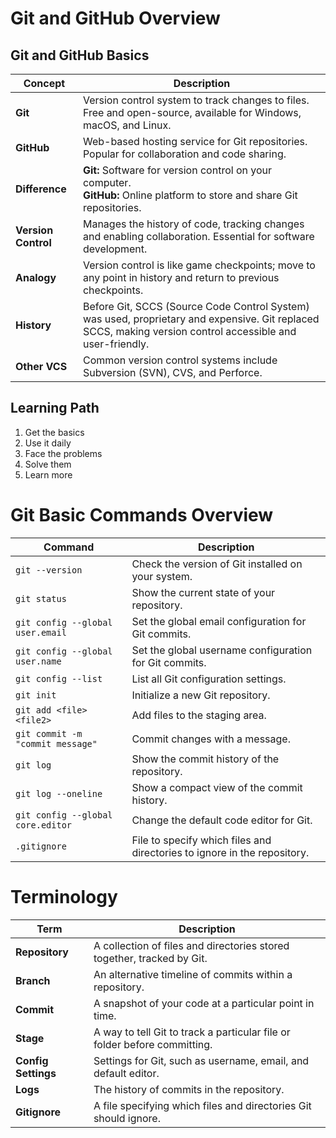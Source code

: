 # Git and GitHub Overview

## Git and GitHub Basics

| **Concept**               | **Description**                                                                                     |
|---------------------------|-----------------------------------------------------------------------------------------------------|
| **Git**                   | Version control system to track changes to files. Free and open-source, available for Windows, macOS, and Linux. |
| **GitHub**                | Web-based hosting service for Git repositories. Popular for collaboration and code sharing.         |
| **Difference**            | **Git:** Software for version control on your computer. <br> **GitHub:** Online platform to store and share Git repositories. |
| **Version Control**       | Manages the history of code, tracking changes and enabling collaboration. Essential for software development. |
| **Analogy**               | Version control is like game checkpoints; move to any point in history and return to previous checkpoints. |
| **History**               | Before Git, SCCS (Source Code Control System) was used, proprietary and expensive. Git replaced SCCS, making version control accessible and user-friendly. |
| **Other VCS**             | Common version control systems include Subversion (SVN), CVS, and Perforce.                        |

## Learning Path

1. Get the basics
2. Use it daily
3. Face the problems
4. Solve them
5. Learn more

# Git Basic Commands Overview

| **Command**                             | **Description**                                                                                              |
|-----------------------------------------|--------------------------------------------------------------------------------------------------------------|
| `git --version`                         | Check the version of Git installed on your system.                                                           |
| `git status`                            | Show the current state of your repository.                                                                   |
| `git config --global user.email`        | Set the global email configuration for Git commits.                                                          |
| `git config --global user.name`         | Set the global username configuration for Git commits.                                                       |
| `git config --list`                     | List all Git configuration settings.                                                                         |
| `git init`                              | Initialize a new Git repository.                                                                             |
| `git add <file> <file2>`                | Add files to the staging area.                                                                               |
| `git commit -m "commit message"`        | Commit changes with a message.                                                                               |
| `git log`                               | Show the commit history of the repository.                                                                   |
| `git log --oneline`                     | Show a compact view of the commit history.                                                                   |
| `git config --global core.editor`       | Change the default code editor for Git.                                                                      |
| `.gitignore`                            | File to specify which files and directories to ignore in the repository.                                      |

# Terminology

| **Term**           | **Description**                                                                                              |
|--------------------|--------------------------------------------------------------------------------------------------------------|
| **Repository**     | A collection of files and directories stored together, tracked by Git.                                       |
| **Branch**         | An alternative timeline of commits within a repository.                                                      |
| **Commit**         | A snapshot of your code at a particular point in time.                                                       |
| **Stage**          | A way to tell Git to track a particular file or folder before committing.                                    |
| **Config Settings**| Settings for Git, such as username, email, and default editor.                                               |
| **Logs**           | The history of commits in the repository.                                                                    |
| **Gitignore**      | A file specifying which files and directories Git should ignore.                                             |

